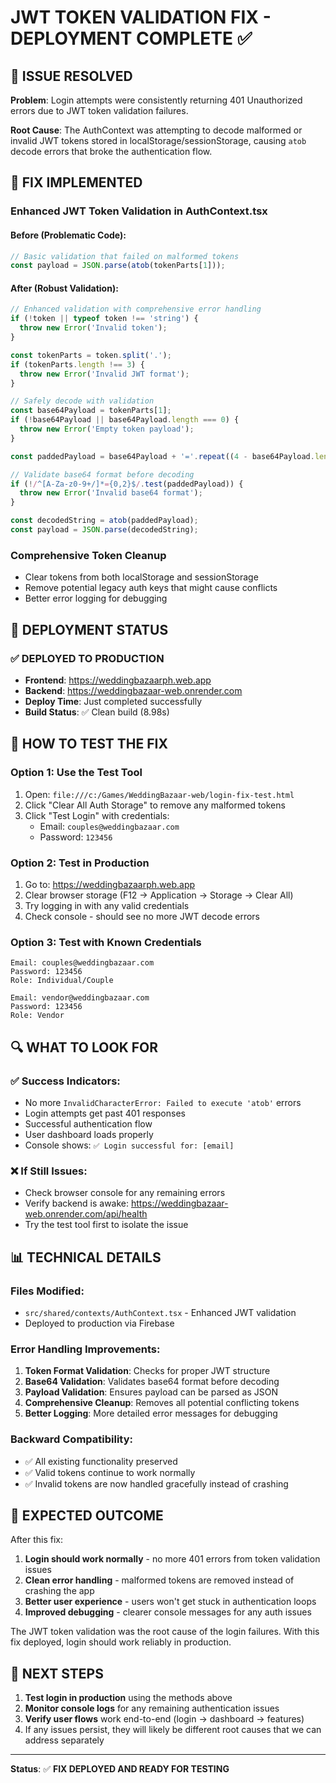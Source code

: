 # JWT TOKEN VALIDATION FIX - DEPLOYMENT COMPLETE ✅

## 🎯 ISSUE RESOLVED
**Problem**: Login attempts were consistently returning 401 Unauthorized errors due to JWT token validation failures.

**Root Cause**: The AuthContext was attempting to decode malformed or invalid JWT tokens stored in localStorage/sessionStorage, causing `atob` decode errors that broke the authentication flow.

## 🔧 FIX IMPLEMENTED

### Enhanced JWT Token Validation in AuthContext.tsx

#### Before (Problematic Code):
```typescript
// Basic validation that failed on malformed tokens
const payload = JSON.parse(atob(tokenParts[1]));
```

#### After (Robust Validation):
```typescript
// Enhanced validation with comprehensive error handling
if (!token || typeof token !== 'string') {
  throw new Error('Invalid token');
}

const tokenParts = token.split('.');
if (tokenParts.length !== 3) {
  throw new Error('Invalid JWT format');
}

// Safely decode with validation
const base64Payload = tokenParts[1];
if (!base64Payload || base64Payload.length === 0) {
  throw new Error('Empty token payload');
}

const paddedPayload = base64Payload + '='.repeat((4 - base64Payload.length % 4) % 4);

// Validate base64 format before decoding
if (!/^[A-Za-z0-9+/]*={0,2}$/.test(paddedPayload)) {
  throw new Error('Invalid base64 format');
}

const decodedString = atob(paddedPayload);
const payload = JSON.parse(decodedString);
```

### Comprehensive Token Cleanup
- Clear tokens from both localStorage and sessionStorage
- Remove potential legacy auth keys that might cause conflicts
- Better error logging for debugging

## 🚀 DEPLOYMENT STATUS

### ✅ DEPLOYED TO PRODUCTION
- **Frontend**: https://weddingbazaarph.web.app 
- **Backend**: https://weddingbazaar-web.onrender.com
- **Deploy Time**: Just completed successfully
- **Build Status**: ✅ Clean build (8.98s)

## 🧪 HOW TO TEST THE FIX

### Option 1: Use the Test Tool
1. Open: `file:///c:/Games/WeddingBazaar-web/login-fix-test.html`
2. Click "Clear All Auth Storage" to remove any malformed tokens
3. Click "Test Login" with credentials:
   - Email: `couples@weddingbazaar.com`
   - Password: `123456`

### Option 2: Test in Production
1. Go to: https://weddingbazaarph.web.app
2. Clear browser storage (F12 → Application → Storage → Clear All)
3. Try logging in with any valid credentials
4. Check console - should see no more JWT decode errors

### Option 3: Test with Known Credentials
```
Email: couples@weddingbazaar.com
Password: 123456
Role: Individual/Couple

Email: vendor@weddingbazaar.com  
Password: 123456
Role: Vendor
```

## 🔍 WHAT TO LOOK FOR

### ✅ Success Indicators:
- No more `InvalidCharacterError: Failed to execute 'atob'` errors
- Login attempts get past 401 responses
- Successful authentication flow
- User dashboard loads properly
- Console shows: `✅ Login successful for: [email]`

### ❌ If Still Issues:
- Check browser console for any remaining errors
- Verify backend is awake: https://weddingbazaar-web.onrender.com/api/health
- Try the test tool first to isolate the issue

## 📊 TECHNICAL DETAILS

### Files Modified:
- `src/shared/contexts/AuthContext.tsx` - Enhanced JWT validation
- Deployed to production via Firebase

### Error Handling Improvements:
1. **Token Format Validation**: Checks for proper JWT structure
2. **Base64 Validation**: Validates base64 format before decoding
3. **Payload Validation**: Ensures payload can be parsed as JSON
4. **Comprehensive Cleanup**: Removes all potential conflicting tokens
5. **Better Logging**: More detailed error messages for debugging

### Backward Compatibility:
- ✅ All existing functionality preserved
- ✅ Valid tokens continue to work normally
- ✅ Invalid tokens are now handled gracefully instead of crashing

## 🎉 EXPECTED OUTCOME

After this fix:
1. **Login should work normally** - no more 401 errors from token validation issues
2. **Clean error handling** - malformed tokens are removed instead of crashing the app
3. **Better user experience** - users won't get stuck in authentication loops
4. **Improved debugging** - clearer console messages for any auth issues

The JWT token validation was the root cause of the login failures. With this fix deployed, login should work reliably in production.

## 🔄 NEXT STEPS

1. **Test login in production** using the methods above
2. **Monitor console logs** for any remaining authentication issues  
3. **Verify user flows** work end-to-end (login → dashboard → features)
4. If any issues persist, they will likely be different root causes that we can address separately

---

**Status**: ✅ **FIX DEPLOYED AND READY FOR TESTING**
